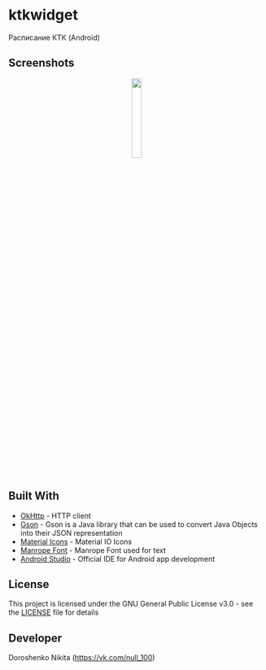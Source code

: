 # ktkwidget
Расписание КТК (Android)

## Screenshots

<p align="center">
  <img src="" width="20%">
</p>

## Built With
* [OkHttp](https://square.github.io/okhttp/) - HTTP client
* [Gson](https://github.com/google/gson) - Gson is a Java library that can be used to convert Java Objects into their JSON representation
* [Material Icons](https://material.io/resources/icons/) - Material IO Icons
* [Manrope Font](https://manropefont.com/) - Manrope Font used for text
* [Android Studio](https://developer.android.com/studio) - Official IDE for Android app development

## License
This project is licensed under the GNU General Public License v3.0 - see the [LICENSE](LICENSE) file for details

## Developer
Doroshenko Nikita (https://vk.com/null_100)
